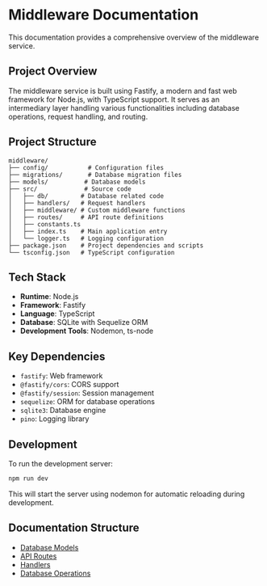 # Middleware Documentation

This documentation provides a comprehensive overview of the middleware service.

## Project Overview

The middleware service is built using Fastify, a modern and fast web framework for Node.js, with TypeScript support. It serves as an intermediary layer handling various functionalities including database operations, request handling, and routing.

## Project Structure

```
middleware/
├── config/           # Configuration files
├── migrations/       # Database migration files
├── models/          # Database models
├── src/             # Source code
│   ├── db/         # Database related code
│   ├── handlers/   # Request handlers
│   ├── middleware/ # Custom middleware functions
│   ├── routes/     # API route definitions
│   ├── constants.ts
│   ├── index.ts    # Main application entry
│   └── logger.ts   # Logging configuration
├── package.json    # Project dependencies and scripts
└── tsconfig.json   # TypeScript configuration
```

## Tech Stack

- **Runtime**: Node.js
- **Framework**: Fastify
- **Language**: TypeScript
- **Database**: SQLite with Sequelize ORM
- **Development Tools**: Nodemon, ts-node

## Key Dependencies

- `fastify`: Web framework
- `@fastify/cors`: CORS support
- `@fastify/session`: Session management
- `sequelize`: ORM for database operations
- `sqlite3`: Database engine
- `pino`: Logging library

## Development

To run the development server:

```bash
npm run dev
```

This will start the server using nodemon for automatic reloading during development.

## Documentation Structure

- [Database Models](./models.md)
- [API Routes](./routes.md)
- [Handlers](./handlers.md)
- [Database Operations](./database.md)
